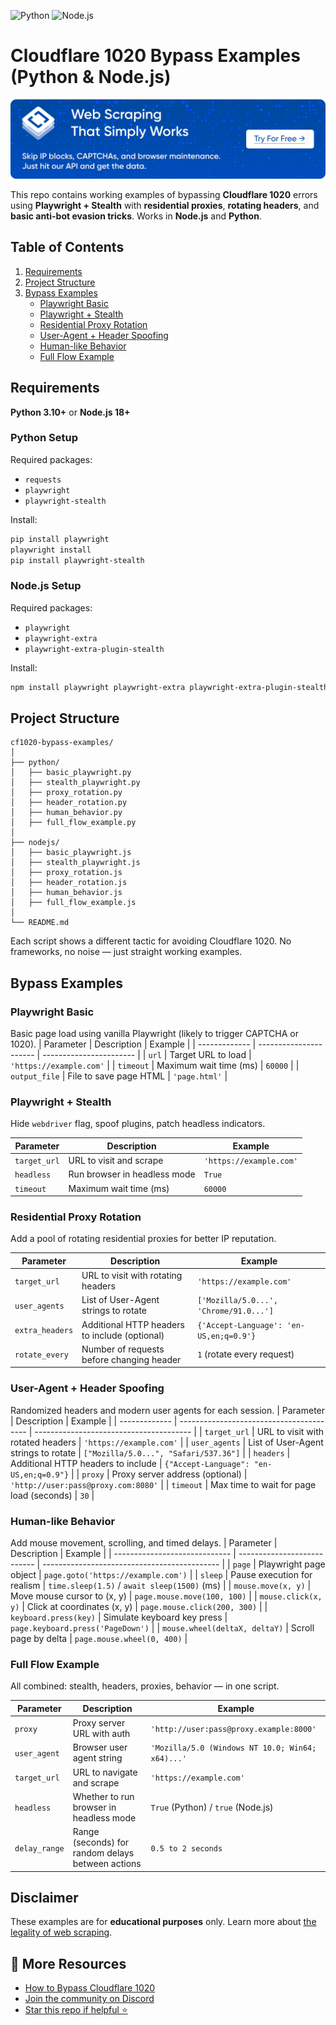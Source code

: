 ![Python](https://img.shields.io/badge/python-3.10+-blue)
![Node.js](https://img.shields.io/badge/node.js-18+-green)


# Cloudflare 1020 Bypass Examples (Python & Node.js)
[![HasData_bannner](banner.png)](https://hasdata.com/)

This repo contains working examples of bypassing **Cloudflare 1020** errors using **Playwright + Stealth** with **residential proxies**, **rotating headers**, and **basic anti-bot evasion tricks**. Works in **Node.js** and **Python**.

## Table of Contents

1. [Requirements](#requirements)
2. [Project Structure](#project-structure)
3. [Bypass Examples](#bypass-examples)
   * [Playwright Basic](#playwright-basic)
   * [Playwright + Stealth](#playwright--stealth)
   * [Residential Proxy Rotation](#residential-proxy-rotation)
   * [User-Agent + Header Spoofing](#user-agent--header-spoofing)
   * [Human-like Behavior](#human-like-behavior)
   * [Full Flow Example](#full-flow-example)

## Requirements

**Python 3.10+** or **Node.js 18+**

### Python Setup

Required packages:

- `requests`
- `playwright`
- `playwright-stealth`

Install:

```bash
pip install playwright
playwright install
pip install playwright-stealth
```

### Node.js Setup

Required packages:

- `playwright`
- `playwright-extra`
- `playwright-extra-plugin-stealth`

Install:

```bash
npm install playwright playwright-extra playwright-extra-plugin-stealth
```

## Project Structure

```
cf1020-bypass-examples/
│
├── python/
│   ├── basic_playwright.py
│   ├── stealth_playwright.py
│   ├── proxy_rotation.py
│   ├── header_rotation.py
│   ├── human_behavior.py
│   ├── full_flow_example.py
│
├── nodejs/
│   ├── basic_playwright.js
│   ├── stealth_playwright.js
│   ├── proxy_rotation.js
│   ├── header_rotation.js
│   ├── human_behavior.js
│   ├── full_flow_example.js
│
└── README.md
```

Each script shows a different tactic for avoiding Cloudflare 1020. No frameworks, no noise — just straight working examples.

## Bypass Examples


### Playwright Basic

Basic page load using vanilla Playwright (likely to trigger CAPTCHA or 1020).
| Parameter     | Description            | Example                 |
| ------------- | ---------------------- | ----------------------- |
| `url`         | Target URL to load     | `'https://example.com'` |
| `timeout`     | Maximum wait time (ms) | `60000`                 |
| `output_file` | File to save page HTML | `'page.html'`           |


### Playwright + Stealth

Hide `webdriver` flag, spoof plugins, patch headless indicators.

| Parameter    | Description                  | Example                 |
| ------------ | ---------------------------- | ----------------------- |
| `target_url` | URL to visit and scrape      | `'https://example.com'` |
| `headless`   | Run browser in headless mode | `True`                  |
| `timeout`    | Maximum wait time (ms)       | `60000`                 |


### Residential Proxy Rotation

Add a pool of rotating residential proxies for better IP reputation.

| Parameter       | Description                                   | Example                                 |
| --------------- | --------------------------------------------- | --------------------------------------- |
| `target_url`    | URL to visit with rotating headers            | `'https://example.com'`                 |
| `user_agents`   | List of User-Agent strings to rotate          | `['Mozilla/5.0...', 'Chrome/91.0...']`  |
| `extra_headers` | Additional HTTP headers to include (optional) | `{'Accept-Language': 'en-US,en;q=0.9'}` |
| `rotate_every`  | Number of requests before changing header     | `1` (rotate every request)              |


### User-Agent + Header Spoofing

Randomized headers and modern user agents for each session.
| Parameter     | Description                              | Example                                 |
| ------------- | ---------------------------------------- | --------------------------------------- |
| `target_url`  | URL to visit with rotated headers        | `'https://example.com'`                 |
| `user_agents` | List of User-Agent strings to rotate     | `["Mozilla/5.0...", "Safari/537.36"]`   |
| `headers`     | Additional HTTP headers to include       | `{"Accept-Language": "en-US,en;q=0.9"}` |
| `proxy`       | Proxy server address (optional)          | `'http://user:pass@proxy.com:8080'`     |
| `timeout`     | Max time to wait for page load (seconds) | `30`                                    |


### Human-like Behavior

Add mouse movement, scrolling, and timed delays.
| Parameter                     | Description                 | Example                                      |
| ----------------------------- | --------------------------- | -------------------------------------------- |
| `page`                        | Playwright page object      | `page.goto('https://example.com')`           |
| `sleep`                       | Pause execution for realism | `time.sleep(1.5)` / `await sleep(1500)` (ms) |
| `mouse.move(x, y)`            | Move mouse cursor to (x, y) | `page.mouse.move(100, 100)`                  |
| `mouse.click(x, y)`           | Click at coordinates (x, y) | `page.mouse.click(200, 300)`                 |
| `keyboard.press(key)`         | Simulate keyboard key press | `page.keyboard.press('PageDown')`            |
| `mouse.wheel(deltaX, deltaY)` | Scroll page by delta        | `page.mouse.wheel(0, 400)`                   |


### Full Flow Example

All combined: stealth, headers, proxies, behavior — in one script.

| Parameter     | Description                                       | Example                                          |
| ------------- | ------------------------------------------------- | ------------------------------------------------ |
| `proxy`       | Proxy server URL with auth                        | `'http://user:pass@proxy.example:8000'`          |
| `user_agent`  | Browser user agent string                         | `'Mozilla/5.0 (Windows NT 10.0; Win64; x64)...'` |
| `target_url`  | URL to navigate and scrape                        | `'https://example.com'`                          |
| `headless`    | Whether to run browser in headless mode           | `True` (Python) / `true` (Node.js)               |
| `delay_range` | Range (seconds) for random delays between actions | `0.5 to 2 seconds`                               |


## Disclaimer

These examples are for **educational purposes** only. Learn more about [the legality of web scraping](https://hasdata.com/blog/is-web-scraping-legal).



## 📎 More Resources

* [How to Bypass Cloudflare 1020](https://hasdata.com/)
* [Join the community on Discord](https://discord.gg/YOUR-INVITE)
* [Star this repo if helpful ⭐](#)
